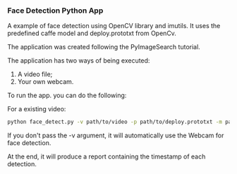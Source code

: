 ### Face Detection Python App

A example of face detection using OpenCV library and imutils. It uses the predefined 
caffe model and deploy.prototxt from OpenCv. 

The application was created following the PyImageSearch tutorial.

The application has two ways of being executed:

1. A video file; 
2. Your own webcam.

To run the app. you can do the following:

For a existing video:

```bash 
python face_detect.py -v path/to/video -p path/to/deploy.prototxt -m path/to/caffe_model
```

If you don't pass the -v argument, it will automatically use the Webcam for face detection.

At the end, it will produce a report containing the timestamp of each detection.